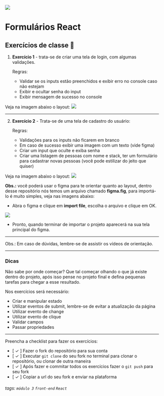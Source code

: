 ![](https://i.imgur.com/xG74tOh.png)

# Formulários React

## Exercícios de classe 🏫

1. **Exercício 1** - trata-se de criar uma tela de login, com algumas validações.

   Regras:

   - Validar se os inputs estão preenchidos e exibir erro no console caso não estejam
   - Exibir e ocultar senha do input
   - Exibir mensagem de sucesso no console

Veja na imagem abaixo o layout:
![](https://i.imgur.com/aZbkex3.png)

---

2. **Exercício 2** - Trata-se de uma tela de cadastro do usuário:

   Regras:

   - Validações para os inputs não ficarem em branco
   - Em caso de sucesso exibir uma imagem com um texto (vide figma)
   - Criar um input que oculte e exiba senha
   - Criar uma listagem de pessoas com nome e stack, ter um formulário para cadastrar novas pessoas (você pode estilizar do jeito que quiser)

Veja na imagem abaixo o layout:
![](https://i.imgur.com/orTk40H.png)

**Obs.:** você poderá usar o figma para te orientar quanto ao layout, dentro desse repositório nós temos um arquivo chamado **figma.fig**, para importá-lo é muito simples, veja nas imagens abaixo:

- Abra o figma e clique em **import file**, escolha o arquivo e clique em OK.

![](https://i.imgur.com/5jKmg1r.jpg)

- Pronto, quando terminar de importar o projeto aparecerá na sua tela principal do figma.

---

Obs.: Em caso de dúvidas, lembre-se de assistir os vídeos de orientação.

---

### Dicas

Não sabe por onde começar? Que tal começar olhando o que já existe dentro do projeto, após isso pense no projeto final e defina pequenas tarefas para chegar a esse resultado.

Nos exercícios será necessário:

- Criar e manipular estado
- Utilizar eventos de submit, lembre-se de evitar a atualização da página
- Utilizar evento de change
- Utilizar evento de clique
- Validar campos
- Passar propriedades

---

Preencha a checklist para fazer os exercícios:

- [ ✓ ] Fazer o fork do repositório para sua conta
- [ ✓ ] Executar `git clone` do seu fork no terminal para clonar o repositório, ou clonar de outra maneira
- [ ✓ ] Após fazer e commitar todos os exercícios fazer o `git push` para seu fork
- [ ✓ ] Copiar a url do seu fork e enviar na plataforma

###### tags: `módulo 3` `front-end` `React`
